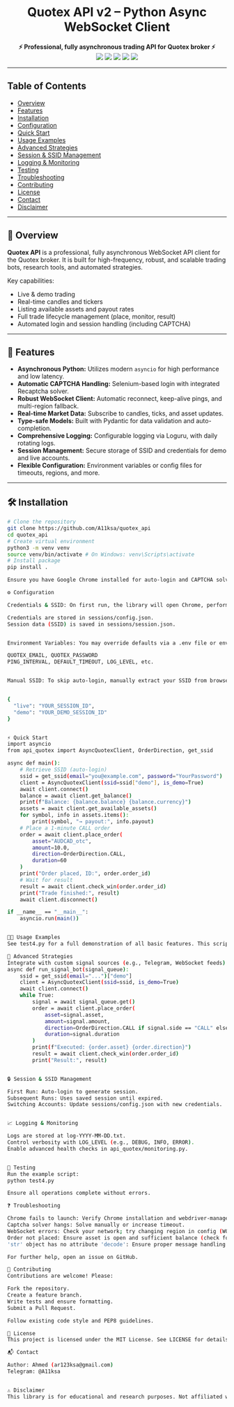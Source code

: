 <div align="center">
  <h1>Quotex API v2 – Python Async WebSocket Client</h1>
  <p>
    <b>⚡ Professional, fully asynchronous trading API for Quotex broker ⚡</b><br>
    <img src="https://img.shields.io/pypi/pyversions/pandas?label=python&logo=python" />
    <img src="https://img.shields.io/github/license/A11ksa/quotex_api?style=flat-square" />
    <img src="https://img.shields.io/badge/async-supported-brightgreen?logo=python"/>
    <img src="https://img.shields.io/badge/recaptcha-auto-blue"/>
    <img src="https://img.shields.io/badge/status-stable-success?logo=github"/>
  </p>
</div>

---

## Table of Contents
* [Overview](#overview)
* [Features](#features)
* [Installation](#installation)
* [Configuration](#configuration)
* [Quick Start](#quick-start)
* [Usage Examples](#usage-examples)
* [Advanced Strategies](#advanced-strategies)
* [Session & SSID Management](#session--ssid-management)
* [Logging & Monitoring](#logging--monitoring)
* [Testing](#testing)
* [Troubleshooting](#troubleshooting)
* [Contributing](#contributing)
* [License](#license)
* [Contact](#contact)
* [Disclaimer](#disclaimer)

---

## 📖 Overview
**Quotex API** is a professional, fully asynchronous WebSocket API client for the Quotex broker. It is built for high-frequency, robust, and scalable trading bots, research tools, and automated strategies.

Key capabilities:
* Live & demo trading
* Real-time candles and tickers
* Listing available assets and payout rates
* Full trade lifecycle management (place, monitor, result)
* Automated login and session handling (including CAPTCHA)

---

## 🚀 Features
* **Asynchronous Python:** Utilizes modern `asyncio` for high performance and low latency.
* **Automatic CAPTCHA Handling:** Selenium-based login with integrated Recaptcha solver.
* **Robust WebSocket Client:** Automatic reconnect, keep-alive pings, and multi-region fallback.
* **Real-time Market Data:** Subscribe to candles, ticks, and asset updates.
* **Type-safe Models:** Built with Pydantic for data validation and auto-completion.
* **Comprehensive Logging:** Configurable logging via Loguru, with daily rotating logs.
* **Session Management:** Secure storage of SSID and credentials for demo and live accounts.
* **Flexible Configuration:** Environment variables or config files for timeouts, regions, and more.

---

## 🛠️ Installation
```bash
# Clone the repository
git clone https://github.com/A11ksa/quotex_api
cd quotex_api
# Create virtual environment
python3 -m venv venv
source venv/bin/activate # On Windows: venv\Scripts\activate
# Install package
pip install .

Ensure you have Google Chrome installed for auto-login and CAPTCHA solving.

⚙️ Configuration

Credentials & SSID: On first run, the library will open Chrome, perform login at https://qxbroker.com/en/sign-in, solve CAPTCHA, and extract SSID.

Credentials are stored in sessions/config.json.
Session data (SSID) is saved in sessions/session.json.


Environment Variables: You may override defaults via a .env file or environment variables:

QUOTEX_EMAIL, QUOTEX_PASSWORD
PING_INTERVAL, DEFAULT_TIMEOUT, LOG_LEVEL, etc.


Manual SSID: To skip auto-login, manually extract your SSID from browser DevTools (after logging into Quotex) and place it in sessions/session.json:


{
  "live": "YOUR_SESSION_ID",
  "demo": "YOUR_DEMO_SESSION_ID"
}


⚡ Quick Start
import asyncio
from api_quotex import AsyncQuotexClient, OrderDirection, get_ssid

async def main():
    # Retrieve SSID (auto-login)
    ssid = get_ssid(email="you@example.com", password="YourPassword")
    client = AsyncQuotexClient(ssid=ssid["demo"], is_demo=True)
    await client.connect()
    balance = await client.get_balance()
    print(f"Balance: {balance.balance} {balance.currency}")
    assets = await client.get_available_assets()
    for symbol, info in assets.items():
        print(symbol, "→ payout:", info.payout)
    # Place a 1-minute CALL order
    order = await client.place_order(
        asset="AUDCAD_otc",
        amount=10.0,
        direction=OrderDirection.CALL,
        duration=60
    )
    print("Order placed, ID:", order.order_id)
    # Wait for result
    result = await client.check_win(order.order_id)
    print("Trade finished:", result)
    await client.disconnect()

if __name__ == "__main__":
    asyncio.run(main())


🧑‍💻 Usage Examples
See test4.py for a full demonstration of all basic features. This script walks through login, balance retrieval, asset listing, order placement, and result fetching.

🤖 Advanced Strategies
Integrate with custom signal sources (e.g., Telegram, WebSocket feeds) to build automated bots:
async def run_signal_bot(signal_queue):
    ssid = get_ssid(email="...")["demo"]
    client = AsyncQuotexClient(ssid=ssid, is_demo=True)
    await client.connect()
    while True:
        signal = await signal_queue.get()
        order = await client.place_order(
            asset=signal.asset,
            amount=signal.amount,
            direction=OrderDirection.CALL if signal.side == "CALL" else OrderDirection.PUT,
            duration=signal.duration
        )
        print(f"Executed: {order.asset} {order.direction}")
        result = await client.check_win(order.order_id)
        print("Result:", result)


🔒 Session & SSID Management

First Run: Auto-login to generate session.
Subsequent Runs: Uses saved session until expired.
Switching Accounts: Update sessions/config.json with new credentials.


📈 Logging & Monitoring

Logs are stored at log-YYYY-MM-DD.txt.
Control verbosity with LOG_LEVEL (e.g., DEBUG, INFO, ERROR).
Enable advanced health checks in api_quotex/monitoring.py.


🧪 Testing
Run the example script:
python test4.py

Ensure all operations complete without errors.

❓ Troubleshooting

Chrome fails to launch: Verify Chrome installation and webdriver-manager compatibility.
Captcha solver hangs: Solve manually or increase timeout.
WebSocket errors: Check your network; try changing region in config (WORLD or DEMO).
Order not placed: Ensure asset is open and sufficient balance (check for not_money error).
'str' object has no attribute 'decode': Ensure proper message handling in websocket_client.py.

For further help, open an issue on GitHub.

🤝 Contributing
Contributions are welcome! Please:

Fork the repository.
Create a feature branch.
Write tests and ensure formatting.
Submit a Pull Request.

Follow existing code style and PEP8 guidelines.

📄 License
This project is licensed under the MIT License. See LICENSE for details.

📬 Contact

Author: Ahmed (ar123ksa@gmail.com)
Telegram: @A11ksa


⚠️ Disclaimer
This library is for educational and research purposes. Not affiliated with Quotex. Trading involves risk — use at your own discretion.```
